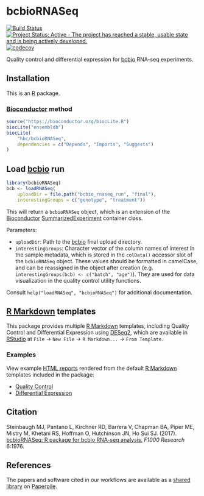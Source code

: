 # bcbioRNASeq

[![Build Status](https://travis-ci.org/hbc/bcbioRNASeq.svg?branch=master)](https://travis-ci.org/hbc/bcbioRNASeq)
[![Project Status: Active - The project has reached a stable, usable state and is being actively developed.](http://www.repostatus.org/badges/latest/active.svg)](http://www.repostatus.org/#active)
[![codecov](https://codecov.io/gh/hbc/bcbioRNASeq/branch/master/graph/badge.svg)](https://codecov.io/gh/hbc/bcbioRNASeq)

Quality control and differential expression for [bcbio][] RNA-seq experiments.


## Installation

This is an [R][] package.

### [Bioconductor][] method

```r
source("https://bioconductor.org/biocLite.R")
biocLite("ensembldb")
biocLite(
    "hbc/bcbioRNASeq",
    dependencies = c("Depends", "Imports", "Suggests")
)
```


## Load [bcbio][] run

```r
library(bcbioRNASeq)
bcb <- loadRNASeq(
    uploadDir = file.path("bcbio_rnaseq_run", "final"),
    interestingGroups = c("genotype", "treatment"))
```

This will return a `bcbioRNASeq` object, which is an extension of the [Bioconductor][] [SummarizedExperiment][] container class.

Parameters:

- `uploadDir`: Path to the [bcbio][] final upload directory.
- `interestingGroups`: Character vector of the column names of interest in the sample metadata, which is stored in the `colData()` accessor slot of the `bcbioRNASeq` object. These values should be formatted in camelCase, and can be reassigned in the object after creation (e.g. `interestingGroups(bcb) <- c("batch", "age")`). They are used for data visualization in the quality control utility functions.

Consult `help("loadRNASeq", "bcbioRNASeq")` for additional documentation.


## [R Markdown][] templates

This package provides multiple [R Markdown][] templates, including Quality Control and Differential Expression using [DESeq2][], which are available in [RStudio][] at `File` -> `New File` -> `R Markdown...` -> `From Template`.

### Examples

View example [HTML reports](http://bcb.io/bcbio_rnaseq_output_example) rendered from the default [R Markdown][] templates included in the package:

- [Quality Control](http://bcb.io/bcbio_rnaseq_output_example/qc-master.html)
- [Differential Expression](http://bcb.io/bcbio_rnaseq_output_example/de-master.html)


## Citation

Steinbaugh MJ, Pantano L, Kirchner RD, Barrera V, Chapman BA, Piper ME, Mistry M, Khetani RS, Hoffman O, Hutchinson JN, Ho Sui SJ. (2017). [bcbioRNASeq: R package for bcbio RNA-seq analysis.](https://f1000research.com/articles/6-1976/v1) *F1000 Research* 6:1976.


## References

The papers and software cited in our workflows are available as a [shared library](https://paperpile.com/shared/e1q8fn) on [Paperpile][].


[bcbio]: https://github.com/chapmanb/bcbio-nextgen
[Bioconductor]: https://bioconductor.org
[DESeq2]: https://bioconductor.org/packages/release/bioc/html/DESeq2.html
[devtools]: https://cran.r-project.org/package=devtools
[Paperpile]: https://paperpile.com
[R]: https://www.r-project.org
[R Markdown]: http://rmarkdown.rstudio.com
[RStudio]: https://www.rstudio.com
[SummarizedExperiment]: http://bioconductor.org/packages/release/bioc/html/SummarizedExperiment.html

